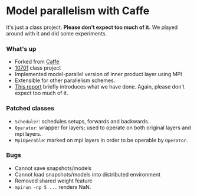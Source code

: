 # Model parallelism with Caffe

It's just a class project. __Please don't expect too much of it.__ We played around with it and did some experiments.

### What's up

* Forked from [Caffe](https://github.com/BVLC/caffe)
* [10701](http://www.cs.cmu.edu/~epxing/Class/10701-15F/) class project
* Implemented model-parallel version of inner product layer using MPI
* Extensible for other parallelism schemes.
* [This report](report.pdf) briefly introduces what we have done. Again, please don't expect too much of it.

### Patched classes
* `Scheduler`: schedules setups, forwards and backwards.
* `Operator`: wrapper for layers; used to operate on both original layers and mpi layers.
* `MpiOperable`: marked on mpi layers in order to be operable by `Operator`.


### Bugs

* Cannot save snapshots/models
* Cannot load snapshots/models into distributed environment
* Removed shared weight feature
* `mpirun -np 5 ...` renders NaN.
